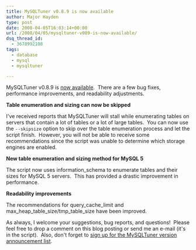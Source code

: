 ```yaml
---
title: MySQLTuner v0.8.9 is now available
author: Major Hayden
type: post
date: 2008-04-05T16:03:14+00:00
url: /2008/04/05/mysqltuner-v089-is-now-available/
dsq_thread_id:
  - 3678992108
tags:
  - database
  - mysql
  - mysqltuner

---
```

MySQLTuner v0.8.9 is [now available][1].  There are a few bug fixes, performance improvements, and readability adjustments.

**Table enumeration and sizing can now be skipped**

I've received reports that MySQLTuner will stall while enumerating tables on servers that contain a lot of tables or a lot of large tables.  You can now use the `--skipsize` option to skip over the table enumeration process and let the script finish.  However, you will not be able to receive some recommendations since the script was unable to determine which storage engines are enabled.

**New table enumeration and sizing method for MySQL 5**

The script now uses information_schema to enumerate tables and their sizes for MySQL 5 servers.  This has provided a drastic improvement in performance.

**Readability improvements**

The recommendations for query\_cache\_limit and max\_heap\_table\_size/tmp\_table_size have been improved.

As always, I welcome your suggestions, bug reports, and questions!  Please feel free to drop a comment on this blog posting or send me an e-mail (it's in the script).  Also, don't forget to [sign up for the MySQLTuner version announcement list][2].

 [1]: http://rackerhacker.com/mysqltuner/ "MySQLTuner v0.8.9"
 [2]: http://rackerhacker.com/mysqltuner/ "MySQLTuner Mailing List"
